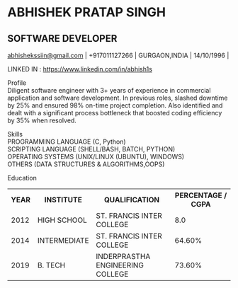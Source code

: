 # ABHISHEK PRATAP SINGH

## SOFTWARE DEVELOPER
abhishekssiin@gmail.com  | +917011127266 | GURGAON,INDIA | 14/10/1996 | 

LINKED IN : https://www.linkedin.com/in/abhish1s

Profile<BR>
Diligent software engineer with 3+ years of experience
in commercial application and software
development. In previous roles, slashed downtime by
25% and ensured 98% on-time project completion.
Also identified and dealt with a significant process
bottleneck that boosted coding efficiency by 35%
when resolved.
  
Skills<BR>
PROGRAMMING LANGUAGE (C, Python) <BR>
SCRIPTING LANGUAGE (SHELL/BASH, BATCH,
PYTHON)<BR>
OPERATING SYSTEMS (UNIX/LINUX (UBUNTU),
WINDOWS) <BR>
OTHERS (DATA STRUCTURES & ALGORITHMS,OOPS) <BR>
  
Education
<table>
  <tr>
    <tH>YEAR</tH>
    <tH>INSTITUTE</tH>
    <tH>QUALIFICATION</tH>
    <TH>PERCENTAGE / CGPA</TH>
  </tr>
  <tr>
    <td>2012</td>
    <td>HIGH SCHOOL</td>
    <td>ST. FRANCIS INTER COLLEGE</td>
    <td>8.0</td>
  </tr>
  <tr>
    <td>2014</td>
    <td>INTERMEDIATE</td>
    <td>ST. FRANCIS INTER COLLEGE</td>
    <td>64.60%</td>
  </tr>
  <tr>
    <td>2019</td>
    <td>B. TECH</td>
    <td>INDERPRASTHA ENGINEERING COLLEGE</td>
    <td>73.60%</td>
  </tr>
</table>
  
